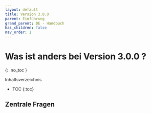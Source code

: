 ```yaml
---
layout: default
title: Version 3.0.0
parent: Einführung
grand_parent: DE - Handbuch
has_children: false
nav_order: 1
---
```


# Was ist anders bei Version 3.0.0 ? 
{: .no_toc }

Inhaltsverzeichnis

* TOC
{:toc}

## Zentrale Fragen
